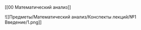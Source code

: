 [[00 Математический анализ]]

![[Предметы/Математический анализ/Конспекты лекций/№1 Введение/1.png]]
